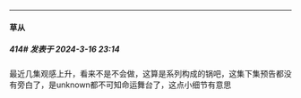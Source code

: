 ﻿
*****

####  草从  
##### 414#       发表于 2024-3-16 23:14

最近几集观感上升，看来不是不会做，这算是系列构成的锅吧，这集下集预告都没有旁白了，是unknown都不可知命运舞台了，这点小细节有意思

